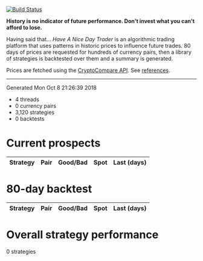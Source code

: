 [![Build Status](https://travis-ci.org/deanturpin/handt.svg?branch=master)](https://travis-ci.org/deanturpin/handt)

**History is no indicator of future performance. Don't invest what you can't
afford to lose.**

Having said that... *Have A Nice Day Trader* is an algorithmic trading platform
that uses patterns in historic prices to influence future trades. 80 days of
prices are requested for hundreds of currency pairs, then a library of
strategies is backtested over them and a summary is generated.

Prices are fetched using the [CryptoCompare API](https://min-api.cryptocompare.com/). See [references](refs.md). 

---

Generated Mon Oct  8 21:26:39 2018

* 4 threads
* 0 currency pairs
* 3,120 strategies
* 0 backtests

# Current prospects

Strategy|Pair|Good/Bad|Spot|Last (days)
---|---|---|---|---

# 80-day backtest

Strategy|Pair|Good/Bad|Spot|Last (days)
---|---|---|---|---

# Overall strategy performance
0 strategies
```
```

